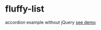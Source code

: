 # fluffy-list
accordion example without jQuery 
[see demo](http://ponchique.github.io/fluffy-list/)
